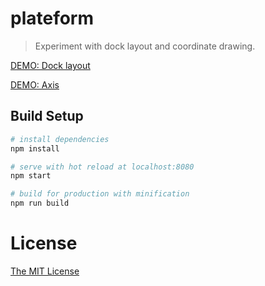 # plateform

> Experiment with dock layout and coordinate drawing.

[DEMO: Dock layout](https://shuang13.github.io/Axis/dist/index.html)

[DEMO: Axis](https://shuang13.github.io/Axis/dist/index.html/Axis)

## Build Setup

``` bash
# install dependencies
npm install

# serve with hot reload at localhost:8080
npm start

# build for production with minification
npm run build
```

# License

[The MIT License](http://opensource.org/licenses/MIT)